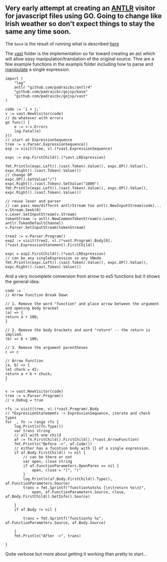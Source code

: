 ## Very early attempt at creating an [ANTLR](https://www.antlr.org/) visitor for javascript files using GO. Going to change like Irish weather so don't expect things to stay the same any time soon. 


The `base` is the result of running what is described [here](https://github.com/padraicbc/gojsp/tree/master/runantlr#readme)

The [vast](https://github.com/padraicbc/gojsp/tree/master/vast) folder is the implementation so far toward creating an ast which will allow easy manipulation/translation of the original source.
Thre are a few example functions in the exampls folder including how to parse and [manipulate](https://github.com/padraicbc/gojsp/blob/master/examples/singleexpress.go) a single expression. 


    import (
	    "log"
	    antlr "github.com/padraicbc/antlr4"
	    "github.com/padraicbc/gojsp/base"
	    "github.com/padraicbc/gojsp/vast"
    )

    code := `i + j;`
	v := vast.NewVisitor(code)
	// do whatever with errors
	go func() {
		e := <-v.Errors
		log.Fatal(e)
	}()
	// start at ExpressionSequence
	tree := v.Parser.ExpressionSequence()
	exp := visit(tree, v).(*vast.ExpressionSequence)

	expc := exp.FirstChild().(*vast.LRExpression)

	fmt.Println(expc.Left().(vast.Token).Value(), expc.OP().Value(), expc.Right().(vast.Token).Value())
	// change OP
	expc.OP().SetValue("/")
	expc.Right().(vast.Token).SetValue("1000")
	fmt.Println(expc.Left().(vast.Token).Value(), expc.OP().Value(), expc.Right().(vast.Token).Value())

	// reuse lexer and parser
	// can pass new/differnt antlrStream too antlr.NewInputStream(code)...
	v.Stream.Seek(0)
	v.Lexer.SetInputStream(v.Stream)
	tokenStream := antlr.NewCommonTokenStream(v.Lexer, antlr.TokenDefaultChannel)
	v.Parser.SetInputStream(tokenStream)

	tree2 := v.Parser.Program()
	exp2 := visit(tree2, v).(*vast.Program).Body[0].(*vast.ExpressionStatement).FirstChild()

	expc = exp2.FirstChild().(*vast.LRExpression)
	// can be any singleExpression so any VNode
	fmt.Println(expc.Left().(vast.Token).Value(), expc.OP().Value(), expc.Right().(vast.Token).Value())

And a very incomplete conversion from arrow to es5 functions but it shows the general idea:

	code := `
	// Arrow Function Break Down

	// 1. Remove the word "function" and place arrow between the argument and opening body bracket
	(a) => {
	return a + 100;
	}

	// 2. Remove the body brackets and word "return" -- the return is implied.
	(b) => b + 100;

	// 3. Remove the argument parentheses
	c => c 

	// Arrow Function
	(a, b) => {
	let chuck = 42;
	return a + b + chuck;
	}
	`

	v := vast.NewVisitor(code)
	tree := v.Parser.Program()
	// v.Debug = true

	rfs := visit(tree, v).(*vast.Program).Body
	// *ExpressionStatememts -> ExpressionSequence, iterate and check types
	for _, fn := range rfs {
		log.Println(fn.Type())
		var trans string
		// all with one child
		af := fn.FirstChild().FirstChild().(*vast.ArrowFunction)
		fmt.Println("Before ->", af.Code())
		// either has a fucntion body with {} of a single expression.
		if af.Body.FirstChild() != nil {
			// can be there or not
			var open, close string
			if af.FunctionParameters.OpenParen == nil {
				open, close = "(", ")"
			}
			log.Println(af.Body.FirstChild().Type(), af.FunctionParameters.Source)
			trans = fmt.Sprintf("function%s%s%s {\n\treturn %s\n}",
				open, af.FunctionParameters.Source, close, af.Body.FirstChild().GetInfo().Source)

		}
		if af.Body != nil {

			trans = fmt.Sprintf("function%s %s", af.FunctionParameters.Source, af.Body.Source)

		}
		fmt.Println("After ->", trans)

	}
	
Quite verbose but more about getting it working than pretty to start...
